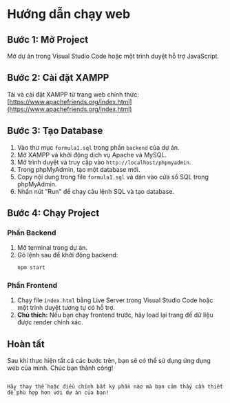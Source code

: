 # Hướng dẫn chạy web

## Bước 1: Mở Project
Mở dự án trong Visual Studio Code hoặc một trình duyệt hỗ trợ JavaScript.

## Bước 2: Cài đặt XAMPP
Tải và cài đặt XAMPP từ trang web chính thức: [https://www.apachefriends.org/index.html](https://www.apachefriends.org/index.html)

## Bước 3: Tạo Database
1. Vào thư mục `formula1.sql` trong phần `backend` của dự án.
2. Mở XAMPP và khởi động dịch vụ Apache và MySQL.
3. Mở trình duyệt và truy cập vào `http://localhost/phpmyadmin`.
4. Trong phpMyAdmin, tạo một database mới.
5. Copy nội dung trong file `formula1.sql` và dán vào cửa sổ SQL trong phpMyAdmin.
6. Nhấn nút "Run" để chạy câu lệnh SQL và tạo database.

## Bước 4: Chạy Project
### Phần Backend
1. Mở terminal trong dự án.
2. Gõ lệnh sau để khởi động backend:
   ```bash
   npm start
   ```

### Phần Frontend
1. Chạy file `index.html` bằng Live Server trong Visual Studio Code hoặc một trình duyệt tương tự có hỗ trợ.
2. **Chú thích:** Nếu bạn chạy frontend trước, hãy load lại trang để dữ liệu được render chính xác.

## Hoàn tất
Sau khi thực hiện tất cả các bước trên, bạn sẽ có thể sử dụng ứng dụng web của mình. Chúc bạn thành công!
```

Hãy thay thế hoặc điều chỉnh bất kỳ phần nào mà bạn cảm thấy cần thiết để phù hợp hơn với dự án của bạn!